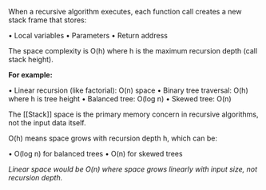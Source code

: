When a recursive algorithm executes, each function call creates a new stack
frame that stores:

• Local variables
• Parameters
• Return address

The space complexity is O(h) where h is the maximum recursion depth (call
stack height).

**For example:**

• Linear recursion (like factorial): O(n) space
• Binary tree traversal: O(h) where h is tree height
• Balanced tree: O(log n)
• Skewed tree: O(n)

The [[Stack]] space is the primary memory concern in recursive algorithms, not the
input data itself.

O(h) means space grows with recursion depth h, which can be:

• O(log n) for balanced trees
• O(n) for skewed trees

*Linear space would be O(n) where space grows linearly with input size, not*
*recursion depth.*
